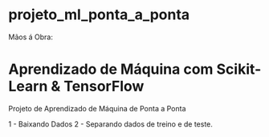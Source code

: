 # projeto_ml_ponta_a_ponta


Mãos á Obra:

  <h1>Aprendizado de Máquina com Scikit-Learn & TensorFlow</h1>
  

Projeto de Aprendizado de Máquina de Ponta a Ponta

  1 - Baixando Dados
  2 - Separando dados de treino e de teste.
  
  
  
  
